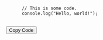<!DOCTYPE html>
<html>
<head>
  <title>Code Copy System</title>
</head>
<body>
  <div class="code-block">
    <pre><code>
      // This is some code.
      console.log("Hello, world!");
    </code></pre>
    <button class="copy-button">Copy Code</button>
  </div>

  <script>
    function copyCode() {
      var codeBlock = document.querySelector(".code-block");
      var code = codeBlock.querySelector("pre").textContent;
      var clipboard = new ClipboardJS();
      clipboard.writeText(code);
    }

    document.querySelector(".copy-button").addEventListener("click", copyCode);
  </script>
</body>
</html>

